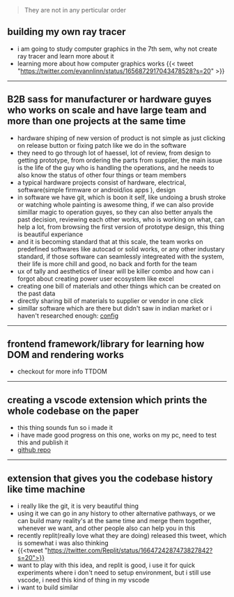 
> They are not in any perticular order
## building my own  ray tracer 
 - i am going to study computer graphics in the 7th sem, why not create ray tracer and learn more about it
 - learning more about how computer graphics works 
{{< tweet "https://twitter.com/evannlinn/status/1656872917043478528?s=20" >}}

---

## B2B sass for manufacturer or hardware guyes who works on scale and have large team and more than one projects at the same time
 - hardware shiping of new version of product is not simple as just clicking on release button or fixing patch like we do in the software
 - they need to go through lot of haessel, lot of review, from design to getting prototype, from ordering the parts from supplier, the main issue is the life of the guy who is handling the operations, and he needs to also know the status of other four things or team members
 - a typical hardware projects consist of hardware, electrical, software(simple firmware or android/ios apps ), design
 - in software we have git, which is boon it self, like undoing a brush stroke or watching whole painting is awesome thing, if we can also provide simillar magic to operation guyes, so they can also better anyals the past decision, reviewing each other works, who is working on what, can help a lot, from browsing the first version of prototype design, this thing is beautiful experiance
 - and it is becoming standard that at this scale, the team works on predefined softwares like autocad or solid works, or any other industary standard, if those software can seamlessly integreated with the system, their life is more chill and good, no back and forth for the team
 - ux of tally and aesthetics of linear will be killer combo and how can i forgot about creating power user ecosystem like excel
 - creating one bill of materials and other things which can be created on the past data
- directly sharing bill of materials to supplier or vendor in one click
- simillar software which are there but didn't saw in indian market or i haven't researched  enough: [config](https://config.com/)

---
## frontend framework/library for learning how DOM and rendering works
- checkout for more info TTDOM

---
## creating a vscode extension which prints the whole codebase on the paper
- this thing sounds fun so i made it
- i have made good progress on this one, works on my pc, need to test this and publish it
- [github repo](https://github.com/KMJ-007/codespitter)

---
## extension that gives you the codebase history like time machine
- i really like the git, it is very beautiful thing
- using it we can go in any history to other alternative pathways, or we can build many reality's at the same time and merge them together, whenever we want, and other people also can help you in this
- recently replit(really love what they are doing) released this tweet, which is somewhat i was also thinking
- {{<tweet "https://twitter.com/Replit/status/1664724287473827842?s=20">}}
- want to play with this idea, and replit is good, i use it for quick experiments where i don't need to setup environment, but i still use vscode, i need this kind of thing in my vscode
- i want to build similar